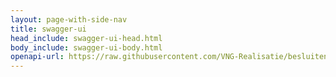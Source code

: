 ```yaml
---
layout: page-with-side-nav
title: swagger-ui
head_include: swagger-ui-head.html
body_include: swagger-ui-body.html
openapi-url: https://raw.githubusercontent.com/VNG-Realisatie/besluiten-api/1.0.0/src/openapi.yaml
---
```

<div id="swagger-ui"></div>
